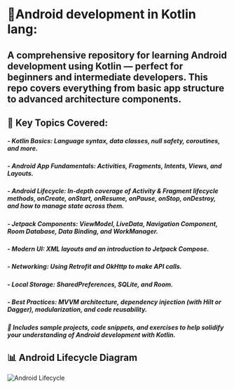 # 📱Android development in Kotlin lang:

## A comprehensive repository for learning Android development using Kotlin — perfect for beginners and intermediate developers. This repo covers everything from basic app structure to advanced architecture components.

## 🌟 Key Topics Covered:
##### - Kotlin Basics: Language syntax, data classes, null safety, coroutines, and more.

##### - Android App Fundamentals: Activities, Fragments, Intents, Views, and Layouts.

##### - Android Lifecycle: In-depth coverage of Activity & Fragment lifecycle methods, onCreate, onStart, onResume, onPause, onStop, onDestroy, and how to manage state across them.

##### - Jetpack Components: ViewModel, LiveData, Navigation Component, Room Database, Data Binding, and WorkManager.

##### - Modern UI: XML layouts and an introduction to Jetpack Compose.

##### - Networking: Using Retrofit and OkHttp to make API calls.

##### - Local Storage: SharedPreferences, SQLite, and Room.

##### - Best Practices: MVVM architecture, dependency injection (with Hilt or Dagger), modularization, and code reusability.

##### 🧪 Includes sample projects, code snippets, and exercises to help solidify your understanding of Android development with Kotlin. 



## 📊 Android Lifecycle Diagram

![Android Lifecycle](https://res.cloudinary.com/dsb6hxs2q/image/upload/v1744222216/owidpdpzbpagud112wwd.png)


